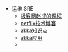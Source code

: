 

- 运维 SRE
    - [极客网赵成的课程](https://time.geekbang.org/column/article/1674)
    - [netflix技术博客](https://netflixtechblog.com/)
    - [akka知识点](https://doc.yonyoucloud.com/doc/akka-doc-cn/2.3.6/scala/book/chapter1/03_getting_started.html)
    - [akka应用](https://stackoverflow.com/questions/4493001/good-use-case-for-akka)
    - 
    
    
